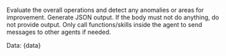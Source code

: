 Evaluate the overall operations and detect any anomalies or areas for improvement. Generate JSON output. If the body must not do anything, do not provide output. Only call functions/skills inside the agent to send messages to other agents if needed.

Data:
{data}
